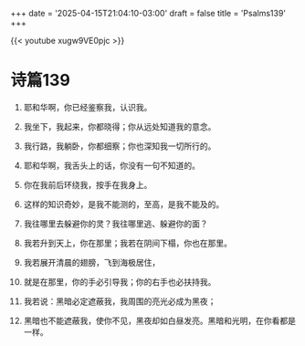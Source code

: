 +++
date = '2025-04-15T21:04:10-03:00'
draft = false
title = 'Psalms139'
+++

{{< youtube xugw9VE0pjc >}}

# 诗篇139
1. 耶和华啊，你已经鉴察我，认识我。
2. 我坐下，我起来，你都晓得；你从远处知道我的意念。
3. 我行路，我躺卧，你都细察；你也深知我一切所行的。
4. 耶和华啊，我舌头上的话，你没有一句不知道的。
5. 你在我前后环绕我，按手在我身上。
6. 这样的知识奇妙，是我不能测的，至高，是我不能及的。
&nbsp;

7. 我往哪里去躲避你的灵？我往哪里逃、躲避你的面？
8. 我若升到天上，你在那里；我若在阴间下榻，你也在那里。
9. 我若展开清晨的翅膀，飞到海极居住，
10. 就是在那里，你的手必引导我；你的右手也必扶持我。
11. 我若说：黑暗必定遮蔽我，我周围的亮光必成为黑夜；
12. 黑暗也不能遮蔽我，使你不见，黑夜却如白昼发亮。黑暗和光明，在你看都是一样。